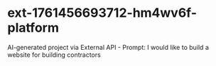 # ext-1761456693712-hm4wv6f-platform
AI-generated project via External API - Prompt: I would like to build a website for building contractors
